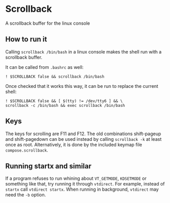 Scrollback
==========

A scrollback buffer for the linux console

How to run it
-------------

Calling ``scrollback /bin/bash`` in a linux console makes the shell run with a
scrollback buffer.

It can be called from ``.bashrc`` as well:

```
! $SCROLLBACK false && scrollback /bin/bash
```

Once checked that it works this way, it can be run to replace the current
shell:

```
! $SCROLLBACK false && [ $(tty) != /dev/tty6 ] && \
scrollback -c /bin/bash && exec scrollback /bin/bash
```

Keys
----

The keys for scrolling are F11 and F12. The old combinations shift-pageup and
shift-pagedown can be used instead by calling ``scrollback -k`` at least once
as root. Alternatively, it is done by the included keymap file
``compose.scrollback``.

Running startx and similar
--------------------------

If a program refuses to run whining about ``VT_GETMODE``, ``KDSETMODE`` or
something like that, try running it through ``vtdirect``. For example, instead
of ``startx`` call ``vtdirect startx``. When running in background,
``vtdirect`` may need the ``-b`` option.

